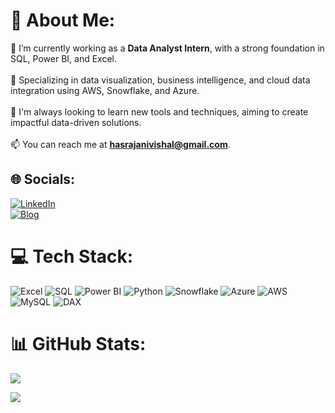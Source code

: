 # 💫 About Me:
🔭 I’m currently working as a **Data Analyst Intern**, with a strong foundation in SQL, Power BI, and Excel.<br><br>🌱 Specializing in data visualization, business intelligence, and cloud data integration using AWS, Snowflake, and Azure.<br><br>🤝 I'm always looking to learn new tools and techniques, aiming to create impactful data-driven solutions.<br><br>📫 You can reach me at **hasrajanivishal@gmail.com**.

## 🌐 Socials:
[![LinkedIn](https://img.shields.io/badge/LinkedIn-%230077B5.svg?logo=linkedin&logoColor=white)](https://www.linkedin.com/in/vishal-hasrajani/)  
[![Blog](https://img.shields.io/badge/Blog-%23FF5722.svg?style=for-the-badge&logo=blogger&logoColor=white)](https://medium.com/@vish9221/predict-loan-sanction-amount-using-machine-learning-a7e0fcf43d15)

# 💻 Tech Stack:
![Excel](https://img.shields.io/badge/Excel-%2300C854.svg?style=for-the-badge&logo=microsoftexcel&logoColor=white) 
![SQL](https://img.shields.io/badge/SQL-%2300758F.svg?style=for-the-badge&logo=postgresql&logoColor=white)
![Power BI](https://img.shields.io/badge/Power%20BI-F2C811.svg?style=for-the-badge&logo=powerbi&logoColor=white)
![Python](https://img.shields.io/badge/Python-3670A0?style=for-the-badge&logo=python&logoColor=ffdd54)
![Snowflake](https://img.shields.io/badge/Snowflake-%23FFFEFE.svg?style=for-the-badge&logo=snowflake&logoColor=00C3FF)
![Azure](https://img.shields.io/badge/Azure-%230078D7.svg?style=for-the-badge&logo=microsoftazure&logoColor=white)
![AWS](https://img.shields.io/badge/AWS-%23232F3E.svg?style=for-the-badge&logo=amazonaws&logoColor=white)
![MySQL](https://img.shields.io/badge/MySQL-%2300f.svg?style=for-the-badge&logo=mysql&logoColor=white)
![DAX](https://img.shields.io/badge/DAX-%230072CB.svg?style=for-the-badge&logo=powerbi&logoColor=white)

# 📊 GitHub Stats:
![](https://github-readme-stats.vercel.app/api/top-langs/?username=vishalhasrajani&theme=dark&hide_border=false&include_all_commits=false&count_private=false&layout=compact)

[![](https://visitcount.itsvg.in/api?id=vishalhasrajani&icon=2&color=10)](https://visitcount.itsvg.in)

